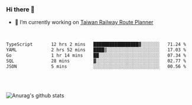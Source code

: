 ### Hi there 👋

- 🔭 I’m currently working on [Taiwan Railway Route Planner](https://github.com/Taiwan-Railway-Route-Planner)

<br/>

<!--START_SECTION:waka-->

```txt
TypeScript       12 hrs 2 mins   █████████████████▓░░░░░░░   71.24 %
YAML             2 hrs 52 mins   ████▒░░░░░░░░░░░░░░░░░░░░   17.03 %
Go               1 hr 14 mins    ██░░░░░░░░░░░░░░░░░░░░░░░   07.34 %
SQL              28 mins         ▓░░░░░░░░░░░░░░░░░░░░░░░░   02.77 %
JSON             5 mins          ░░░░░░░░░░░░░░░░░░░░░░░░░   00.56 %
```

<!--END_SECTION:waka-->

<br/>
<br/>

![Anurag's github stats](https://github-readme-stats.vercel.app/api?username=DepickereSven&show_icons=true&theme=tokyonight)



<!--
**DepickereSven/DepickereSven** is a ✨ _special_ ✨ repository because its `README.md` (this file) appears on your GitHub profile.

Here are some ideas to get you started:

- 🔭 I’m currently working on ...
- 🌱 I’m currently learning ...
- 👯 I’m looking to collaborate on ...
- 🤔 I’m looking for help with ...
- 💬 Ask me about ...
- 📫 How to reach me: ...
- 😄 Pronouns: ...
- ⚡ Fun fact: ...
-->
